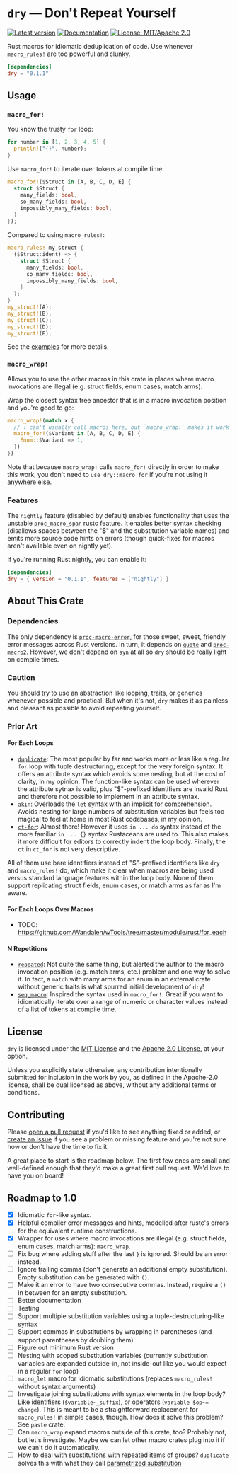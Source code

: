 # `dry` — Don't Repeat Yourself

[![Latest version](https://img.shields.io/crates/v/dry.svg)](https://crates.io/crates/dry)
[![Documentation](https://docs.rs/dry/badge.svg)](https://docs.rs/dry)
[![License: MIT/Apache 2.0](https://img.shields.io/badge/license-MIT%2FApache-blue.svg)](COPYRIGHT)

<!-- Shows "MIT OR Apache-2.0" for some reason even though it doesn't for `lazy-static` or `clippy`, for example. >
<!-- [![License: MIT/Apache-2.0](https://img.shields.io/crates/l/dry.svg)](COPYRIGHT) -->

Rust macros for idiomatic deduplication of code. Use whenever `macro_rules!`
are too powerful and clunky.

```toml
[dependencies]
dry = "0.1.1"
```

## Usage

### `macro_for!`

You know the trusty `for` loop:

```rust
for number in [1, 2, 3, 4, 5] {
  println!("{}", number);
}
```

Use `macro_for!` to iterate over tokens at compile time:

```rust
macro_for!($Struct in [A, B, C, D, E] {
  struct $Struct {
    many_fields: bool,
    so_many_fields: bool,
    impossibly_many_fields: bool,
  }
});
```

Compared to using `macro_rules!`:

```rust
macro_rules! my_struct {
  ($Struct:ident) => {
    struct $Struct {
      many_fields: bool,
      so_many_fields: bool,
      impossibly_many_fields: bool,
    }
  };
}
my_struct!(A);
my_struct!(B);
my_struct!(C);
my_struct!(D);
my_struct!(E);
```

See the [examples](examples) for more details.

### `macro_wrap!`

Allows you to use the other macros in this crate in places where macro
invocations are illegal (e.g. struct fields, enum cases, match arms).

Wrap the closest syntax tree ancestor that is in a macro invocation position
and you're good to go:

```rust
macro_wrap!(match x {
  // ↓ can't usually call macros here, but `macro_wrap!` makes it work
  macro_for!($Variant in [A, B, C, D, E] {
    Enum::$Variant => 1,
  })
})
```

Note that because `macro_wrap!` calls `macro_for!` directly in order to make
this work, you don't need to `use dry::macro_for` if you're not using it
anywhere else.

### Features

The `nightly` feature (disabled by default) enables functionality that uses the
unstable [`proc_macro_span`] rustc feature. It enables better syntax checking
(disallows spaces between the "$" and the substitution variable names) and emits
more source code hints on errors (though quick-fixes for macros aren't
available even on nightly yet).

If you're running Rust nightly, you can enable it:

```toml
[dependencies]
dry = { version = "0.1.1", features = ["nightly"] }
```

[`proc_macro_span`]: https://github.com/rust-lang/rust/issues/54725

## About This Crate

### Dependencies

The only dependency is [`proc-macro-error`], for those sweet, sweet, friendly
error messages across Rust versions. In turn, it depends on [`quote`] and
[`proc-macro2`]. However, we don't depend on [`syn`] at all so `dry` should be
really light on compile times.

[`proc-macro-error`]: https://docs.rs/proc-macro-error
[`quote`]: https://docs.rs/quote
[`syn`]: https://docs.rs/syn
[`proc-macro2`]: https://docs.rs/proc-macro2

### Caution

You should try to use an abstraction like looping, traits, or generics whenever
possible and practical. But when it's not, `dry` makes it as painless and
pleasant as possible to avoid repeating yourself.

### Prior Art

#### For Each Loops

- [`duplicate`](https://crates.io/crates/duplicate): The most popular by far
  and works more or less like a regular `for` loop with tuple destructuring,
  except for the very foreign syntax. It offers an attribute syntax which
  avoids some nesting, but at the cost of clarity, in my opinion. The
  function-like syntax can be used wherever the attribute sytnax is valid, plus
  "$"-prefixed identifiers are invalid Rust and therefore not possible to
  implement in an attribute syntax.
- [`akin`](https://crates.io/crates/akin): Overloads the `let` syntax with an
  implicit [for
  comprehension](https://docs.scala-lang.org/tour/for-comprehensions.html).
  Avoids nesting for large numbers of substitution variables but feels too
  magical to feel at home in most Rust codebases, in my opinion.
- [`ct-for`](https://crates.io/crates/ct-for): Almost there! However it uses
  `in ... do` syntax instead of the more familiar `in ... {}` syntax Rustaceans
  are used to. This also makes it more difficult for editors to correctly
  indent the loop body. Finally, the `ct` in `ct_for` is not very descriptive.

All of them use bare identifiers instead of "$"-prefixed identifiers like `dry`
and `macro_rules!` do, which make it clear when macros are being used versus
standard language features within the loop body. None of them support
replicating struct fields, enum cases, or match arms as far as I'm aware.

#### For Each Loops Over Macros

- TODO: https://github.com/Wandalen/wTools/tree/master/module/rust/for_each

#### N Repetitions

- [`repeated`](https://crates.io/crates/repeated): Not quite the same thing,
  but alerted the author to the macro invocation position (e.g. match arms,
  etc.) problem and one way to solve it. In fact, a `match` with many arms for
  an enum in an external crate without generic traits is what spurred initial
  development of `dry`!
- [`seq_macro`](https://crates.io/crates/seq_macro): Inspired the syntax used
  in `macro_for!`. Great if you want to idiomatically iterate over a range of
  numeric or character values instead of a list of tokens at compile time.

## License

`dry` is licensed under the [MIT License](LICENSE-MIT) and the [Apache 2.0 License](LICENSE-APACHE), at your option.

Unless you explicitly state otherwise, any contribution intentionally submitted for inclusion in the work by you, as defined in the Apache-2.0 license, shall be dual licensed as above, without any additional terms or conditions.

## Contributing

Please [open a pull
request](https://github.com/coldriverstudio/dry-rs/pulls/new) if you'd like to
see anything fixed or added, or [create an
issue](https://github.com/coldriverstudio/dry-rs/issues/new) if you see a
problem or missing feature and you're not sure how or don't have the time to
fix it.

A great place to start is the roadmap below. The first few ones are small and
well-defined enough that they'd make a great first pull request. We'd love to
have you on board!

## Roadmap to 1.0

- [x] Idiomatic `for`-like syntax.
- [x] Helpful compiler error messages and hints, modelled after rustc's errors
      for the equivalent runtime constructions.
- [x] Wrapper for uses where macro invocations are illegal (e.g. struct fields,
      enum cases, match arms): `macro_wrap`.
- [ ] Fix bug where adding stuff after the last `}` is ignored. Should be an
      error instead.
- [ ] Ignore trailing comma (don't generate an additional empty substitution).
      Empty substitution can be generated with `()`.
- [ ] Make it an error to have two consecutive commas. Instead, require a `()`
      in between for an empty substitution.
- [ ] Better documentation
- [ ] Testing
- [ ] Support multiple substitution variables using a tuple-destructuring-like
      syntax
- [ ] Support commas in substitutions by wrapping in parentheses (and support
      parentheses by doubling them)
- [ ] Figure out minimum Rust version
- [ ] Nesting with scoped substitution variables (currently substitution
      variables are expanded outside-in, not inside-out like you would expect in a
      regular `for` loop)
- [ ] `macro_let` macro for idiomatic substitutions (replaces `macro_rules!`
      without syntax arguments)
- [ ] Investigate joining substitutions with syntax elements in the loop body?
      Like identifiers (`$variable~_suffix`), or operators (`variable $op~= change`). This is meant to be a straightforward replacement for
      `macro_rules!` in simple cases, though. How does it solve this problem?
      See `paste` crate.
- [ ] Can `macro_wrap` expand macros outside of this crate, too? Probably not,
      but let's investigate. Maybe we can let other macro crates plug into it
      if we can't do it automatically.
- [ ] How to deal with substitutions with repeated items of groups? `duplicate` solves this with what they call [parametrized substitution](https://docs.rs/duplicate/latest/duplicate/#parameterized-substitution)
